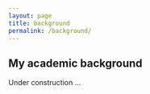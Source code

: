 ```yaml
---
layout: page
title: background
permalink: /background/
---
```


## My academic background

Under construction ...
